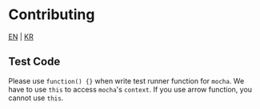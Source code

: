 # Contributing

[EN](./CONTRIBUTING.md) | [KR](./CONTRIBUTING_KR.md)

## Test Code

Please use `function() {}` when write test runner function for `mocha`.
We have to use `this` to access `mocha`'s `context`.
If you use arrow function, you cannot use `this`.

